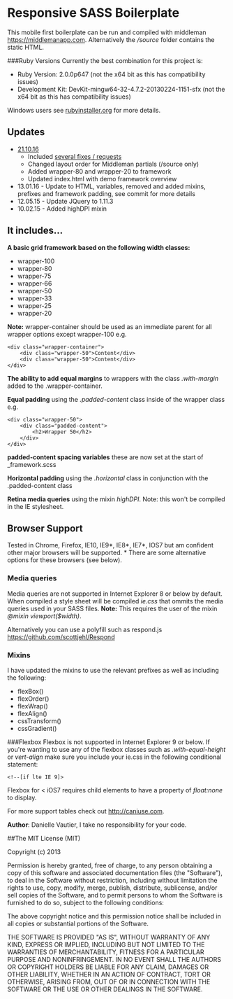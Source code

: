 # Responsive SASS Boilerplate

This mobile first boilerplate can be run and compiled with middleman https://middlemanapp.com. Alternatively the */source* folder contains the static HTML. 

###Ruby Versions
Currently the best combination for this project is: 
+ Ruby Version: 2.0.0p647 (not the x64 bit as this has compatibility issues)
+ Development Kit: DevKit-mingw64-32-4.7.2-20130224-1151-sfx (not the x64 bit as this has compatibility issues)

Windows users see [rubyinstaller.org](http://rubyinstaller.org/downloads/) for more details.

## Updates
+ [21.10.16](https://github.com/daniellevautier/responsiveSassBoilerplate/commit/e6e4429d641f8353bd33fe34b5f0bcc11e4b8133)
  + Included [several fixes / requests](https://github.com/daniellevautier/responsiveSassBoilerplate/issues?q=is%3Aissue+is%3Aclosed)
  + Changed layout order for Middleman partials (/source only)
  + Added wrapper-80 and wrapper-20 to framework
  + Updated index.html with demo framework overview
+ 13.01.16 - Update to HTML, variables, removed and added mixins, prefixes and framework padding, see commit for more details
+ 12.05.15 - Update JQuery to 1.11.3
+ 10.02.15 - Added highDPI mixin  

## It includes...

**A basic grid framework based on the following width classes:**
 + wrapper-100 
 + wrapper-80 
 + wrapper-75
 + wrapper-66
 + wrapper-50
 + wrapper-33 
 + wrapper-25
 + wrapper-20

**Note:** wrapper-container should be used as an immediate parent for all wrapper options except wrapper-100 e.g.

``` 
<div class="wrapper-container">
	<div class="wrapper-50">Content</div>
	<div class="wrapper-50">Content</div>
</div>
```

**The ability to add equal margins** to wrappers with the class *.with-margin* added to the .wrapper-container.

**Equal padding** using the *.padded-content* class inside of the wrapper class e.g.

``` 
<div class="wrapper-50">
	<div class="padded-content">
		<h2>Wrapper 50</h2>		
	</div>
</div>
```

**padded-content spacing variables** these are now set at the start of _framework.scss

**Horizontal padding** using the *.horizontal* class in conjunction with the .padded-content class

**Retina media queries** using the mixin *highDPI*. Note: this won't be compiled in the IE stylesheet.

## Browser Support
Tested in Chrome, Firefox, IE10, IE9*, IE8*, IE7*, IOS7 but am confident other major browsers will be supported. * There are some alternative options for these browsers (see below). 

### Media queries
Media queries are not supported in Internet Explorer 8 or below by default. When compiled a style sheet will be compiled *ie.css* that ommits the media queries used in your SASS files.
**Note:** This requires the user of the mixin *@mixin viewport($width)*.

Alternatively you can use a polyfill such as respond.js https://github.com/scottjehl/Respond  

### Mixins
I have updated the mixins to use the relevant prefixes as well as including the following:
+ flexBox()
+ flexOrder()
+ flexWrap()
+ flexAlign()
+ cssTransform()
+ cssGradient()


###Flexbox
Flexbox is not supported in Internet Explorer 9 or below. If you're wanting to use any of the flexbox classes such as *.with-equal-height* or *vert-align* make sure you include your ie.css in the following conditional statement:

``` 
<!--[if lte IE 9]>
```

Flexbox for < iOS7 requires child elements to have a property of *float:none* to display.

For more support tables check out http://caniuse.com.

**Author**: Danielle Vautier, I take no responsibility for your code.

##The MIT License (MIT)

Copyright (c) 2013

Permission is hereby granted, free of charge, to any person obtaining a copy of this software and associated documentation files (the "Software"), to deal in the Software without restriction, including without limitation the rights to use, copy, modify, merge, publish, distribute, sublicense, and/or sell copies of the Software, and to permit persons to whom the Software is furnished to do so, subject to the following conditions:

The above copyright notice and this permission notice shall be included in all copies or substantial portions of the Software.

THE SOFTWARE IS PROVIDED "AS IS", WITHOUT WARRANTY OF ANY KIND, EXPRESS OR IMPLIED, INCLUDING BUT NOT LIMITED TO THE WARRANTIES OF MERCHANTABILITY, FITNESS FOR A PARTICULAR PURPOSE AND NONINFRINGEMENT. IN NO EVENT SHALL THE AUTHORS OR COPYRIGHT HOLDERS BE LIABLE FOR ANY CLAIM, DAMAGES OR OTHER LIABILITY, WHETHER IN AN ACTION OF CONTRACT, TORT OR OTHERWISE, ARISING FROM, OUT OF OR IN CONNECTION WITH THE SOFTWARE OR THE USE OR OTHER DEALINGS IN THE SOFTWARE.
